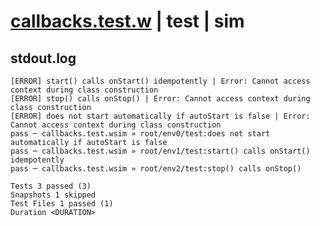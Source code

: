 # [callbacks.test.w](../../../../../../examples/tests/sdk_tests/service/callbacks.test.w) | test | sim

## stdout.log
```log
[ERROR] start() calls onStart() idempotently | Error: Cannot access context during class construction
[ERROR] stop() calls onStop() | Error: Cannot access context during class construction
[ERROR] does not start automatically if autoStart is false | Error: Cannot access context during class construction
pass ─ callbacks.test.wsim » root/env0/test:does not start automatically if autoStart is false
pass ─ callbacks.test.wsim » root/env1/test:start() calls onStart() idempotently              
pass ─ callbacks.test.wsim » root/env2/test:stop() calls onStop()                             

Tests 3 passed (3)
Snapshots 1 skipped
Test Files 1 passed (1)
Duration <DURATION>
```


